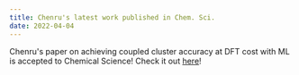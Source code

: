 ```yaml
---
title: Chenru's latest work published in Chem. Sci.
date: 2022-04-04
---
```


Chenru's paper on achieving coupled cluster accuracy at DFT cost with ML is accepted to Chemical Science! Check it out [here](https://pubs.rsc.org/en/content/articlelanding/2022/SC/D2SC00393G)!

<!--more-->
